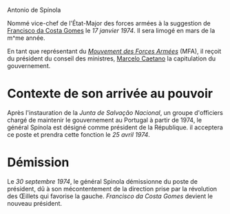 Antonio de Spínola

Nommé vice-chef de l'État-Major des forces armées à la suggestion de [ Francisco da Costa Gomes](TODO) le *17 janvier 1974*. Il sera limogé en mars de la m^me année.

En tant que représentant du *[Mouvement des Forces Armées](TODO)* (MFA), il reçoit du président du conseil des ministres, [Marcelo Caetano](articles/Marcelo_Caetano.md) la capitulation du gouvernement.

# Contexte de son arrivée au pouvoir

Après l'instauration de la *Junta de Salvação Nacional*, un groupe d'officiers chargé de maintenir le gouvernement au Portugal à partir de 1974, le général Spínola est désigné comme président de la République. il acceptera ce poste et prendra cette fonction le *25 avril 1974*.

# Démission

Le *30 septembre 1974*, le général Spinola démissionne du poste de président, dû à son mécontentement de la direction prise par la révolution des Œillets qui favorise la gauche. *Francisco da Costa Gomes* devient le nouveau président.